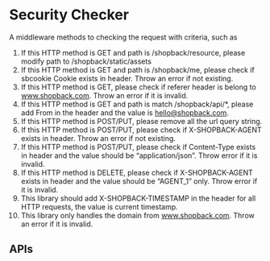 # Security Checker

A middleware methods to checking the request with criteria, such as
1. If this HTTP method is GET and path is /shopback/resource, please modify path to
/shopback/static/assets
2. If this HTTP method is GET and path is /shopback/me, please check if sbcookie
Cookie exists in header. Throw an error if not existing.
3. If this HTTP method is GET, please check if referer header is belong to
www.shopback.com. Throw an error if it is invalid.
4. If this HTTP method is GET and path is match /shopback/api/*, please add From in the
header and the value is hello@shopback.com.
5. If this HTTP method is POST/PUT, please remove all the url query string.
6. If this HTTP method is POST/PUT, please check if X-SHOPBACK-AGENT exists in
header. Throw an error if not existing.
7. If this HTTP method is POST/PUT, please check if Content-Type exists in header and
the value should be “application/json”. Throw error if it is invalid.
8. If this HTTP method is DELETE, please check if X-SHOPBACK-AGENT exists in
header and the value should be “AGENT_1” only. Throw error if it is invalid.
9. This library should add X-SHOPBACK-TIMESTAMP in the header for all HTTP
requests, the value is current timestamp.
10. This library only handles the domain from www.shopback.com. Throw an error if it is
invalid.

## APIs


